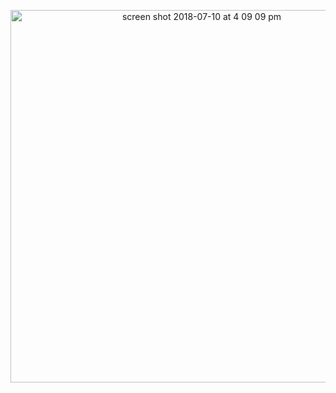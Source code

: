 <p align="center">
 
<img width="596" alt="screen shot 2018-07-10 at 4 09 09 pm" src="https://user-images.githubusercontent.com/41017424/42537987-29875b10-845c-11e8-95b4-efc9ed42e9b3.png">

</p>
